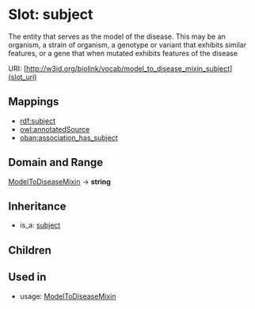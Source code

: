 # Slot: subject


The entity that serves as the model of the disease. This may be an organism, a strain of organism, a genotype or variant that exhibits similar features, or a gene that when mutated exhibits features of the disease

URI: [http://w3id.org/biolink/vocab/model_to_disease_mixin_subject](slot_uri)
## Mappings

 * [rdf:subject](http://purl.obolibrary.org/obo/rdf_subject)
 * [owl:annotatedSource](http://purl.obolibrary.org/obo/owl_annotatedSource)
 * [oban:association_has_subject](http://purl.obolibrary.org/obo/oban_association_has_subject)
## Domain and Range

[ModelToDiseaseMixin](ModelToDiseaseMixin.md) -> **string**
## Inheritance

 *  is_a: [subject](subject.md)
## Children

## Used in

 *  usage: [ModelToDiseaseMixin](ModelToDiseaseMixin.md)

